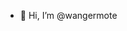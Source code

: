 - 👋 Hi, I’m @wangermote


<!---
wangermote/wangermote is a ✨ special ✨ repository because its `README.md` (this file) appears on your GitHub profile.
You can click the Preview link to take a look at your changes.
--->
